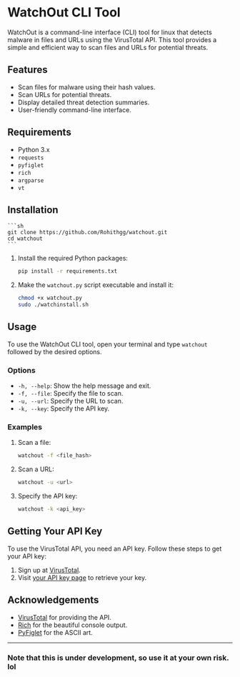 # WatchOut CLI Tool

WatchOut is a command-line interface (CLI) tool for linux that detects malware in files and URLs using the VirusTotal API. This tool provides a simple and efficient way to scan files and URLs for potential threats.

## Features

- Scan files for malware using their hash values.
- Scan URLs for potential threats.
- Display detailed threat detection summaries.
- User-friendly command-line interface.

## Requirements

- Python 3.x
- `requests`
- `pyfiglet`
- `rich`
- `argparse`
- `vt`

## Installation

    ```sh
    git clone https://github.com/Rohithgg/watchout.git
    cd watchout
    ```

1. Install the required Python packages:
    ```sh
    pip install -r requirements.txt
    ```

2. Make the `watchout.py` script executable and install it:
    ```sh
    chmod +x watchout.py
    sudo ./watchinstall.sh
    ```

## Usage

To use the WatchOut CLI tool, open your terminal and type `watchout` followed by the desired options.

### Options

- `-h, --help`: Show the help message and exit.
- `-f, --file`: Specify the file to scan.
- `-u, --url`: Specify the URL to scan.
- `-k, --key`: Specify the API key.

### Examples

1. Scan a file:
    ```sh
    watchout -f <file_hash>
    ```

2. Scan a URL:
    ```sh
    watchout -u <url>
    ```

3. Specify the API key:
    ```sh
    watchout -k <api_key>
    ```

## Getting Your API Key

To use the VirusTotal API, you need an API key. Follow these steps to get your API key:
1. Sign up at [VirusTotal](https://www.virustotal.com).
2. Visit [your API key page](https://www.virustotal.com/gui/user/your_api_key) to retrieve your key.

## Acknowledgements

- [VirusTotal](https://www.virustotal.com) for providing the API.
- [Rich](https://github.com/Textualize/rich) for the beautiful console output.
- [PyFiglet](https://github.com/pwaller/pyfiglet) for the ASCII art.

---

### Note that this is under development, so use it at your own risk. lol
